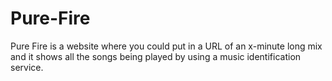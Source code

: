 # Pure-Fire
Pure Fire is a website where you could put in a URL of an x-minute long mix and it shows all the songs being played by using a music identification service.
